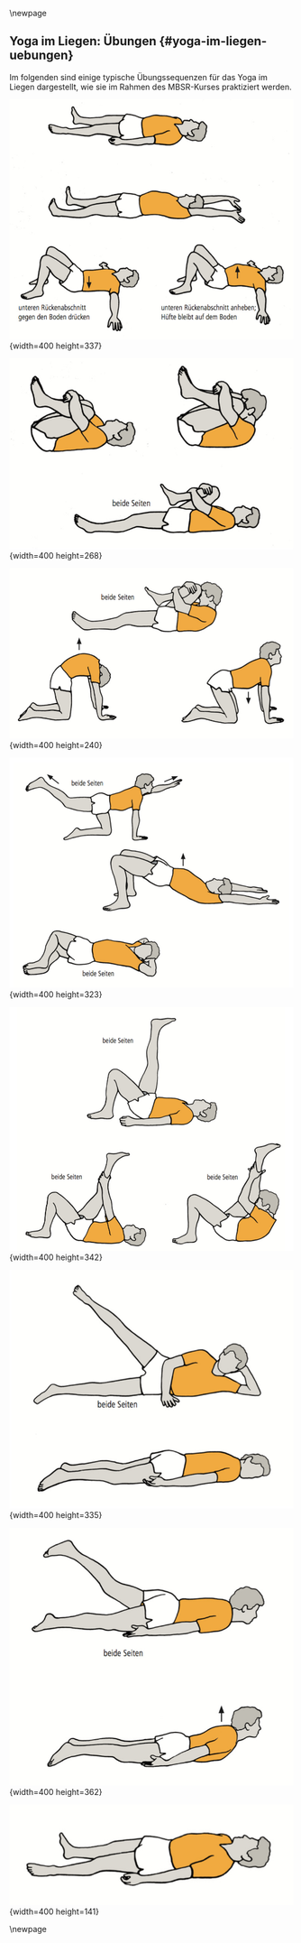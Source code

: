 \newpage

## Yoga im Liegen: Übungen {#yoga-im-liegen-uebungen}

Im folgenden sind einige typische Übungssequenzen für das Yoga im Liegen dargestellt, wie sie im Rahmen des MBSR-Kurses praktiziert werden.

<!---
\newpage

![Yoga Übungen 1](../material/MBSR-Yoga/-016.jpg "Yoga Übungen 1"){width=400 height=337}

![Yoga Übungen 2](../material/MBSR-Yoga/-018.jpg "Yoga Übungen 2"){width=400 height=268}

![Yoga Übungen 3](../material/MBSR-Yoga/-020.jpg "Yoga Übungen 2"){width=400 height=268}

![Yoga Übungen 4](../material/MBSR-Yoga/-022.jpg "Yoga Übungen 2"){width=400 height=268}

![Yoga Übungen 5](../material/MBSR-Yoga/-024.jpg "Yoga Übungen 2"){width=400 height=268}
-->
![](../material/MBSR-Yoga/-000.jpg){width=400 height=337}

![](../material/MBSR-Yoga/-002.jpg){width=400 height=268}

![](../material/MBSR-Yoga/-004.jpg){width=400 height=240}

![](../material/MBSR-Yoga/-006.jpg){width=400 height=323}

![](../material/MBSR-Yoga/-008.jpg){width=400 height=342}

![](../material/MBSR-Yoga/-010.jpg){width=400 height=335}

![](../material/MBSR-Yoga/-012.jpg){width=400 height=362}

![](../material/MBSR-Yoga/-014.jpg){width=400 height=141}

\newpage
